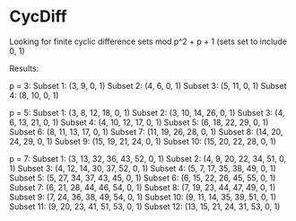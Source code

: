 # CycDiff
Looking for finite cyclic difference sets mod p^2 + p + 1 (sets set to include 0, 1)

Results:

p = 3:
Subset 1: (3, 9, 0, 1)
Subset 2: (4, 6, 0, 1)
Subset 3: (5, 11, 0, 1)
Subset 4: (8, 10, 0, 1)

p = 5:
Subset 1: (3, 8, 12, 18, 0, 1)
Subset 2: (3, 10, 14, 26, 0, 1)
Subset 3: (4, 6, 13, 21, 0, 1)
Subset 4: (4, 10, 12, 17, 0, 1)
Subset 5: (6, 18, 22, 29, 0, 1)
Subset 6: (8, 11, 13, 17, 0, 1)
Subset 7: (11, 19, 26, 28, 0, 1)
Subset 8: (14, 20, 24, 29, 0, 1)
Subset 9: (15, 19, 21, 24, 0, 1)
Subset 10: (15, 20, 22, 28, 0, 1)

p = 7:
Subset 1: (3, 13, 32, 36, 43, 52, 0, 1)
Subset 2: (4, 9, 20, 22, 34, 51, 0, 1)
Subset 3: (4, 12, 14, 30, 37, 52, 0, 1)
Subset 4: (5, 7, 17, 35, 38, 49, 0, 1)
Subset 5: (5, 27, 34, 37, 43, 45, 0, 1)
Subset 6: (6, 15, 22, 26, 45, 55, 0, 1)
Subset 7: (6, 21, 28, 44, 46, 54, 0, 1)
Subset 8: (7, 19, 23, 44, 47, 49, 0, 1)
Subset 9: (7, 24, 36, 38, 49, 54, 0, 1)
Subset 10: (9, 11, 14, 35, 39, 51, 0, 1)
Subset 11: (9, 20, 23, 41, 51, 53, 0, 1)
Subset 12: (13, 15, 21, 24, 31, 53, 0, 1)
